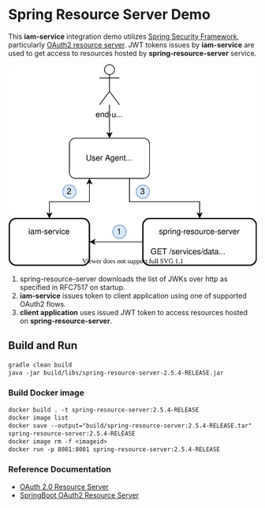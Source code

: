 # Spring Resource Server Demo 
This __iam-service__ integration demo utilizes [Spring Security Framework](https://docs.spring.io/spring-security/site/docs/5.3.3.BUILD-SNAPSHOT/reference/html5/#preface), 
particularly [OAuth2 resource server](https://docs.spring.io/spring-security/site/docs/5.3.3.BUILD-SNAPSHOT/reference/html5/#oauth2resourceserver). 
JWT tokens issues by __iam-service__ are used to get access to resources hosted by __spring-resource-server__ service. 

![demo-architecture](docs/spring-resource-server.svg)

1. spring-resource-server downloads the list of JWKs over http as specified in RFC7517 on startup.
2. __iam-service__ issues token to client application using one of supported OAuth2 flows.
3. __client application__ uses issued JWT token to access resources hosted on __spring-resource-server__. 

## Build and Run
```
gradle clean build
java -jar build/libs/spring-resource-server-2.5.4-RELEASE.jar
```
### Build Docker image 
```
docker build . -t spring-resource-server:2.5.4-RELEASE
docker image list
docker save --output="build/spring-resource-server:2.5.4-RELEASE.tar" spring-resource-server:2.5.4-RELEASE
docker image rm -f <imageid>
docker run -p 8081:8081 spring-resource-server:2.5.4-RELEASE
```

### Reference Documentation
* [OAuth 2.0 Resource Server](https://docs.spring.io/spring-security/site/docs/5.3.3.BUILD-SNAPSHOT/reference/html5/#oauth2resourceserver)
* [SpringBoot OAuth2 Resource Server](https://docs.spring.io/spring-boot/docs/2.3.0.RELEASE/reference/htmlsingle/#boot-features-security-oauth2-server)

